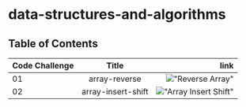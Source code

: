 # data-structures-and-algorithms
## Table of Contents

| Code Challenge    |     Title     |     link                              |
| :---              |    :----:     |          ---:                         |
| 01                | array-reverse | !["Reverse Array"](/arrayInsertShift/arrayInsertShift)|
| 02                | array-insert-shift | !["Array Insert Shift"](/arrayInsertShift/arrayInsertShift)|

